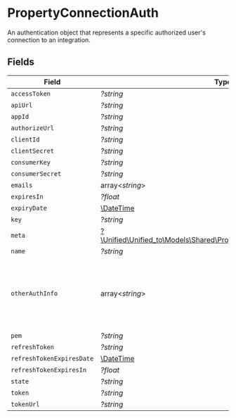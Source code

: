 # PropertyConnectionAuth

An authentication object that represents a specific authorized user's connection to an integration.


## Fields

| Field                                                                                                                              | Type                                                                                                                               | Required                                                                                                                           | Description                                                                                                                        |
| ---------------------------------------------------------------------------------------------------------------------------------- | ---------------------------------------------------------------------------------------------------------------------------------- | ---------------------------------------------------------------------------------------------------------------------------------- | ---------------------------------------------------------------------------------------------------------------------------------- |
| `accessToken`                                                                                                                      | *?string*                                                                                                                          | :heavy_minus_sign:                                                                                                                 | N/A                                                                                                                                |
| `apiUrl`                                                                                                                           | *?string*                                                                                                                          | :heavy_minus_sign:                                                                                                                 | N/A                                                                                                                                |
| `appId`                                                                                                                            | *?string*                                                                                                                          | :heavy_minus_sign:                                                                                                                 | N/A                                                                                                                                |
| `authorizeUrl`                                                                                                                     | *?string*                                                                                                                          | :heavy_minus_sign:                                                                                                                 | N/A                                                                                                                                |
| `clientId`                                                                                                                         | *?string*                                                                                                                          | :heavy_minus_sign:                                                                                                                 | N/A                                                                                                                                |
| `clientSecret`                                                                                                                     | *?string*                                                                                                                          | :heavy_minus_sign:                                                                                                                 | N/A                                                                                                                                |
| `consumerKey`                                                                                                                      | *?string*                                                                                                                          | :heavy_minus_sign:                                                                                                                 | N/A                                                                                                                                |
| `consumerSecret`                                                                                                                   | *?string*                                                                                                                          | :heavy_minus_sign:                                                                                                                 | N/A                                                                                                                                |
| `emails`                                                                                                                           | array<*string*>                                                                                                                    | :heavy_minus_sign:                                                                                                                 | N/A                                                                                                                                |
| `expiresIn`                                                                                                                        | *?float*                                                                                                                           | :heavy_minus_sign:                                                                                                                 | N/A                                                                                                                                |
| `expiryDate`                                                                                                                       | [\DateTime](https://www.php.net/manual/en/class.datetime.php)                                                                      | :heavy_minus_sign:                                                                                                                 | N/A                                                                                                                                |
| `key`                                                                                                                              | *?string*                                                                                                                          | :heavy_minus_sign:                                                                                                                 | N/A                                                                                                                                |
| `meta`                                                                                                                             | [?\Unified\Unified_to\Models\Shared\PropertyPropertyConnectionAuthMeta](../../models/shared/PropertyPropertyConnectionAuthMeta.md) | :heavy_minus_sign:                                                                                                                 | N/A                                                                                                                                |
| `name`                                                                                                                             | *?string*                                                                                                                          | :heavy_minus_sign:                                                                                                                 | N/A                                                                                                                                |
| `otherAuthInfo`                                                                                                                    | array<*string*>                                                                                                                    | :heavy_minus_sign:                                                                                                                 | When integration.auth_type = "other", this field contains the authentication credentials in the same order as token_names          |
| `pem`                                                                                                                              | *?string*                                                                                                                          | :heavy_minus_sign:                                                                                                                 | N/A                                                                                                                                |
| `refreshToken`                                                                                                                     | *?string*                                                                                                                          | :heavy_minus_sign:                                                                                                                 | N/A                                                                                                                                |
| `refreshTokenExpiresDate`                                                                                                          | [\DateTime](https://www.php.net/manual/en/class.datetime.php)                                                                      | :heavy_minus_sign:                                                                                                                 | N/A                                                                                                                                |
| `refreshTokenExpiresIn`                                                                                                            | *?float*                                                                                                                           | :heavy_minus_sign:                                                                                                                 | N/A                                                                                                                                |
| `state`                                                                                                                            | *?string*                                                                                                                          | :heavy_minus_sign:                                                                                                                 | N/A                                                                                                                                |
| `token`                                                                                                                            | *?string*                                                                                                                          | :heavy_minus_sign:                                                                                                                 | N/A                                                                                                                                |
| `tokenUrl`                                                                                                                         | *?string*                                                                                                                          | :heavy_minus_sign:                                                                                                                 | N/A                                                                                                                                |